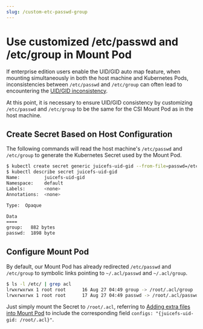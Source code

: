 ```yaml
---
slug: /custom-etc-passwd-group
---
```


# Use customized /etc/passwd and /etc/group in Mount Pod

If enterprise edition users enable the UID/GID auto map feature, when mounting simultaneously in both the host machine and Kubernetes Pods, inconsistencies between `/etc/passwd` and `/etc/group` can often lead to encountering the [UID/GID inconsistency](https://juicefs.com/docs/cloud/guide/guid_auto_map/#uidgid-inconsistency).

At this point, it is necessary to ensure UID/GID consistency by customizing `/etc/passwd` and `/etc/group` to be the same for the CSI Mount Pod as in the host machine.

## Create Secret Based on Host Configuration

The following commands will read the host machine's `/etc/passwd` and `/etc/group` to generate the Kubernetes Secret used by the Mount Pod.

```bash
$ kubectl create secret generic juicefs-uid-gid --from-file=passwd=/etc/passwd --from-file=group=/etc/group 
$ kubectl describe secret juicefs-uid-gid
Name:         juicefs-uid-gid
Namespace:    default
Labels:       <none>
Annotations:  <none>

Type:  Opaque

Data
====
group:   882 bytes
passwd:  1898 byte
```

## Configure Mount Pod

By default, our Mount Pod has already redirected `/etc/passwd` and `/etc/group` to symbolic links pointing to `~/.acl/passwd` and `~/.acl/group`.

``` bash
$ ls -l /etc/ | grep acl
lrwxrwxrwx 1 root root      16 Aug 27 04:49 group -> /root/.acl/group
lrwxrwxrwx 1 root root      17 Aug 27 04:49 passwd -> /root/.acl/passwd
```

Just simply mount the Secret to `/root/.acl`, referring to [Adding extra files into Mount Pod](../guide/pv.md#mount-pod-extra-files) to include the corresponding field `configs: "{juicefs-uid-gid: /root/.acl}"`.
